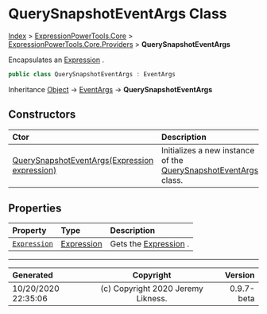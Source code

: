 ﻿# QuerySnapshotEventArgs Class

[Index](../index.md) > [ExpressionPowerTools.Core](ExpressionPowerTools.Core.a.md) > [ExpressionPowerTools.Core.Providers](ExpressionPowerTools.Core.Providers.n.md) > **QuerySnapshotEventArgs**

Encapsulates an [Expression](https://docs.microsoft.com/dotnet/api/system.linq.expressions.expression) .

```csharp
public class QuerySnapshotEventArgs : EventArgs
```

Inheritance [Object](https://docs.microsoft.com/dotnet/api/system.object) → [EventArgs](https://docs.microsoft.com/dotnet/api/system.eventargs) → **QuerySnapshotEventArgs**

## Constructors

| Ctor | Description |
| :-- | :-- |
| [QuerySnapshotEventArgs(Expression expression)](ExpressionPowerTools.Core.Providers.QuerySnapshotEventArgs.ctor.md#querysnapshoteventargsexpression-expression) | Initializes a new instance of the [QuerySnapshotEventArgs](ExpressionPowerTools.Core.Providers.QuerySnapshotEventArgs.cs.md) class. |
## Properties

| Property | Type | Description |
| :-- | :-- | :-- |
| [`Expression`](ExpressionPowerTools.Core.Providers.QuerySnapshotEventArgs.Expression.prop.md) | [Expression](https://docs.microsoft.com/dotnet/api/system.linq.expressions.expression) | Gets the [Expression](ExpressionPowerTools.Core.Providers.QuerySnapshotEventArgs.Expression.prop.md) . |


---

| Generated | Copyright | Version |
| :-- | :-: | --: |
| 10/20/2020 22:35:06 | (c) Copyright 2020 Jeremy Likness. | 0.9.7-beta |
